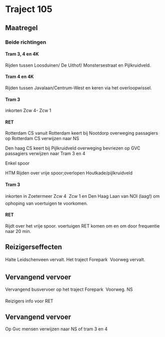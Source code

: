 # Traject 105
## Maatregel
### Beide richtingen

#### Tram 3, 4 en 4K
Rijden tussen Loosduinen/ De Uithof/ Monstersestraat en Pijlkruidveld.

#### Tram 4 en 4K
Rijden tussen Javalaan/Centrum-West en keren via het overloopwissel.

#### Tram 3
inkorten Zcw 4- Zcw 1

#### RET

Rotterdam CS
vanuit Rotterdam keert bij Nootdorp
overweging passagiers op Rotterdam CS verwijzen naar NS

Den haag CS
keert bij Pijlkruidveld
overweging bevriezen op GVC passagiers verwijzen naar Tram 3 en 4

Enkel spoor

HTM
Rijden over vrije spoor;overlopen Houtkade/pijlkruidveld

#### Tram 3
inkorten in Zoetermeer Zcw 4   Zcw 1 en Den Haag Laan van NOI (laag!) om ophoping van voertuigen te voorkomen.

#### RET
Rijdt over het vrije spoor. voertuigen RET komen om en om door frequentie naar 20 min.

## Reizigerseffecten
Halte Leidschenveen vervalt.
Het traject Forepark  Voorweg vervalt.

## Vervangend vervoer
Vervangend busvervoer op het traject Forepark  Voorweg.
NS

Reizigers info voor RET
## Vervangend vervoer
Op Gvc mensen verwijzen naar NS of tram 3 en 4